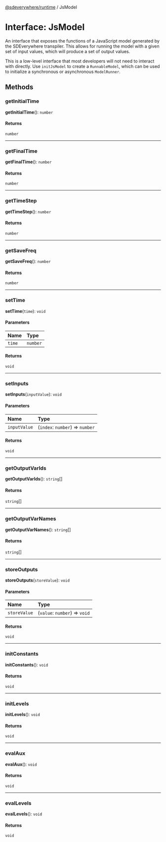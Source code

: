 [@sdeverywhere/runtime](../index.md) / JsModel

# Interface: JsModel

An interface that exposes the functions of a JavaScript model generated by the
SDEverywhere transpiler.  This allows for running the model with a given set of
input values, which will produce a set of output values.

This is a low-level interface that most developers will not need to interact
with directly.  Use `initJsModel` to create a `RunnableModel`, which can be
used to initialize a synchronous or asynchronous `ModelRunner`.

## Methods

### getInitialTime

**getInitialTime**(): `number`

#### Returns

`number`

___

### getFinalTime

**getFinalTime**(): `number`

#### Returns

`number`

___

### getTimeStep

**getTimeStep**(): `number`

#### Returns

`number`

___

### getSaveFreq

**getSaveFreq**(): `number`

#### Returns

`number`

___

### setTime

**setTime**(`time`): `void`

#### Parameters

| Name | Type |
| :------ | :------ |
| `time` | `number` |

#### Returns

`void`

___

### setInputs

**setInputs**(`inputValue`): `void`

#### Parameters

| Name | Type |
| :------ | :------ |
| `inputValue` | (`index`: `number`) => `number` |

#### Returns

`void`

___

### getOutputVarIds

**getOutputVarIds**(): `string`[]

#### Returns

`string`[]

___

### getOutputVarNames

**getOutputVarNames**(): `string`[]

#### Returns

`string`[]

___

### storeOutputs

**storeOutputs**(`storeValue`): `void`

#### Parameters

| Name | Type |
| :------ | :------ |
| `storeValue` | (`value`: `number`) => `void` |

#### Returns

`void`

___

### initConstants

**initConstants**(): `void`

#### Returns

`void`

___

### initLevels

**initLevels**(): `void`

#### Returns

`void`

___

### evalAux

**evalAux**(): `void`

#### Returns

`void`

___

### evalLevels

**evalLevels**(): `void`

#### Returns

`void`
